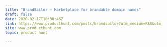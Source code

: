 ```yaml
---
title: "BrandSailor — Marketplace for brandable domain names"
draft: false
date: 2020-02-17T10:30:46Z
link: https://www.producthunt.com/posts/brandsailor?utm_medium=RSS&utm_source=hune
site: www.producthunt.com
topic: product hunt  

---
```

